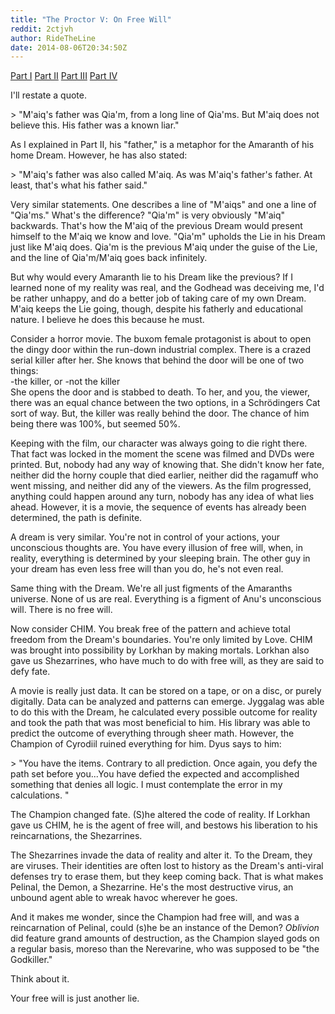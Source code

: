 ```yaml
---
title: "The Proctor V: On Free Will"
reddit: 2ctjvh
author: RideTheLine
date: 2014-08-06T20:34:50Z
---
```


[Part I](http://www.reddit.com/r/teslore/comments/1tp1oa/the_proctor/)     [Part II](http://www.reddit.com/r/teslore/comments/1zzznj/the_proctor_ii_maiqs_revenge/) [Part III](http://www.reddit.com/r/teslore/comments/21yxxa/the_proctor_iii_we_aint_lyin/) [Part IV](http://www.reddit.com/r/teslore/comments/24n17c/the_proctor_iv_maiq_and_friends/)  

I'll restate a quote.  

&gt; "M'aiq's father was Qia'm, from a long line of Qia'ms. But M'aiq does not believe this. His father was a known liar."  

As I explained in Part II, his "father," is a metaphor for the Amaranth of his home Dream. However, he has also stated:  

&gt; "M'aiq's father was also called M'aiq. As was M'aiq's father's father. At least, that's what his father said."  

Very similar statements. One describes a line of "M'aiqs" and one a line of "Qia'ms." What's the difference? "Qia'm" is very obviously "M'aiq" backwards. That's how the M'aiq of the previous Dream would present himself to the M'aiq we know and love. "Qia'm" upholds the Lie in his Dream just like M'aiq does. Qia'm is the previous M'aiq under the guise of the Lie, and the line of Qia'm/M'aiq goes back infinitely.  

But why would every Amaranth lie to his Dream like the previous? If I learned none of my reality was real, and the Godhead was deceiving me, I'd be rather unhappy, and do a better job of taking care of my own Dream. M'aiq keeps the Lie going, though, despite his fatherly and educational nature. I believe he does this because he must.  

Consider a horror movie. The buxom female protagonist is about to open the dingy door within the run-down industrial complex. There is a crazed serial killer after her. She knows that behind the door will be one of two things:  
-the killer, or
-not the killer  
She opens the door and is stabbed to death. To her, and you, the viewer, there was an equal chance between the two options, in a Schrödingers Cat sort of way. But, the killer was really behind the door. The chance of him being there was 100%, but seemed 50%.  

Keeping with the film, our character was always going to die right there. That fact was locked in the moment the scene was filmed and DVDs were printed. But, nobody had any way of knowing that. She didn't know her fate, neither did the horny couple that died earlier, neither did the ragamuff who went missing, and neither did any of the viewers. As the film progressed, anything could happen around any turn, nobody has any idea of what lies ahead. However, it is a movie, the sequence of events has already been determined, the path is definite.  

A dream is very similar. You're not in control of your actions, your unconscious thoughts are. You have every illusion of free will, when, in reality, everything is determined by your sleeping brain. The other guy in your dream has even less free will than you do, he's not even real.  

Same thing with the Dream. We're all just figments of the Amaranths universe. None of us are real. Everything is a figment of Anu's unconscious will. There is no free will.  

Now consider CHIM. You break free of the pattern and achieve total freedom from the Dream's boundaries. You're only limited by Love. CHIM was brought into possibility by Lorkhan by making mortals. Lorkhan also gave us Shezarrines, who have much to do with free will, as they are said to defy fate.  

A movie is really just data. It can be stored on a tape, or on a disc, or purely digitally. Data can be analyzed and patterns can emerge. Jyggalag was able to do this with the Dream, he calculated every possible outcome for reality and took the path that was most beneficial to him. His library was able to predict the outcome of everything through sheer math. However, the Champion of Cyrodiil ruined everything for him. Dyus says to him:  

&gt; "You have the items. Contrary to all prediction. Once again, you defy the path set before you...You have defied the expected and accomplished something that denies all logic. I must contemplate the error in my calculations. "  

The Champion changed fate. (S)he altered the code of reality. If Lorkhan gave us CHIM, he is the agent of free will, and bestows his liberation to his reincarnations, the Shezarrines.  

The Shezarrines invade the data of reality and alter it. To the Dream, they are viruses. Their identities are often lost to history as the Dream's anti-viral defenses try to erase them, but they keep coming back. That is what makes Pelinal, the Demon, a Shezarrine. He's the most destructive virus, an unbound agent able to wreak havoc wherever he goes.  

And it makes me wonder, since the Champion had free will, and was a reincarnation of Pelinal, could (s)he be an instance of the Demon? *Oblivion* did feature grand amounts of destruction, as the Champion slayed gods on a regular basis, moreso than the Nerevarine, who was supposed to be "the Godkiller."  

Think about it.  

Your free will is just another lie.
